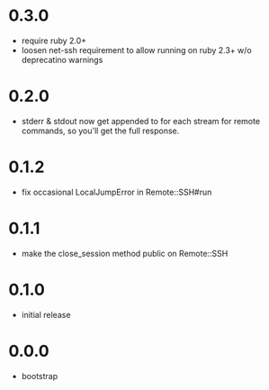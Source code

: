 # 0.3.0
- require ruby 2.0+
- loosen net-ssh requirement to allow running on ruby 2.3+ w/o deprecatino warnings

# 0.2.0
- stderr & stdout now get appended to for each stream for remote commands, so you'll get the full response.

# 0.1.2
- fix occasional LocalJumpError in Remote::SSH#run

# 0.1.1
- make the close_session method public on Remote::SSH

# 0.1.0
- initial release

# 0.0.0
- bootstrap